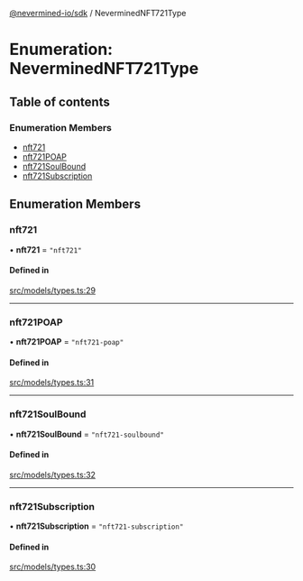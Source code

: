 [@nevermined-io/sdk](../code-reference.md) / NeverminedNFT721Type

# Enumeration: NeverminedNFT721Type

## Table of contents

### Enumeration Members

- [nft721](NeverminedNFT721Type.md#nft721)
- [nft721POAP](NeverminedNFT721Type.md#nft721poap)
- [nft721SoulBound](NeverminedNFT721Type.md#nft721soulbound)
- [nft721Subscription](NeverminedNFT721Type.md#nft721subscription)

## Enumeration Members

### nft721

• **nft721** = `"nft721"`

#### Defined in

[src/models/types.ts:29](https://github.com/nevermined-io/sdk-js/blob/bb26f8ab/src/models/types.ts#L29)

---

### nft721POAP

• **nft721POAP** = `"nft721-poap"`

#### Defined in

[src/models/types.ts:31](https://github.com/nevermined-io/sdk-js/blob/bb26f8ab/src/models/types.ts#L31)

---

### nft721SoulBound

• **nft721SoulBound** = `"nft721-soulbound"`

#### Defined in

[src/models/types.ts:32](https://github.com/nevermined-io/sdk-js/blob/bb26f8ab/src/models/types.ts#L32)

---

### nft721Subscription

• **nft721Subscription** = `"nft721-subscription"`

#### Defined in

[src/models/types.ts:30](https://github.com/nevermined-io/sdk-js/blob/bb26f8ab/src/models/types.ts#L30)
